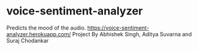 # voice-sentiment-analyzer
Predicts the mood of the audio.
https://voice-sentiment-analyzer.herokuapp.com/ 
Project By Abhishek Singh, Aditya Suvarna and Suraj Chodankar